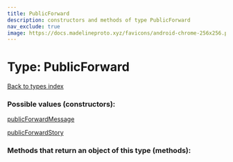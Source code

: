 ```yaml
---
title: PublicForward
description: constructors and methods of type PublicForward
nav_exclude: true
image: https://docs.madelineproto.xyz/favicons/android-chrome-256x256.png
---
```

# Type: PublicForward
[Back to types index](index.html)



### Possible values (constructors):

[publicForwardMessage](/API_docs/constructors/publicForwardMessage.html)  

[publicForwardStory](/API_docs/constructors/publicForwardStory.html)  



### Methods that return an object of this type (methods):



